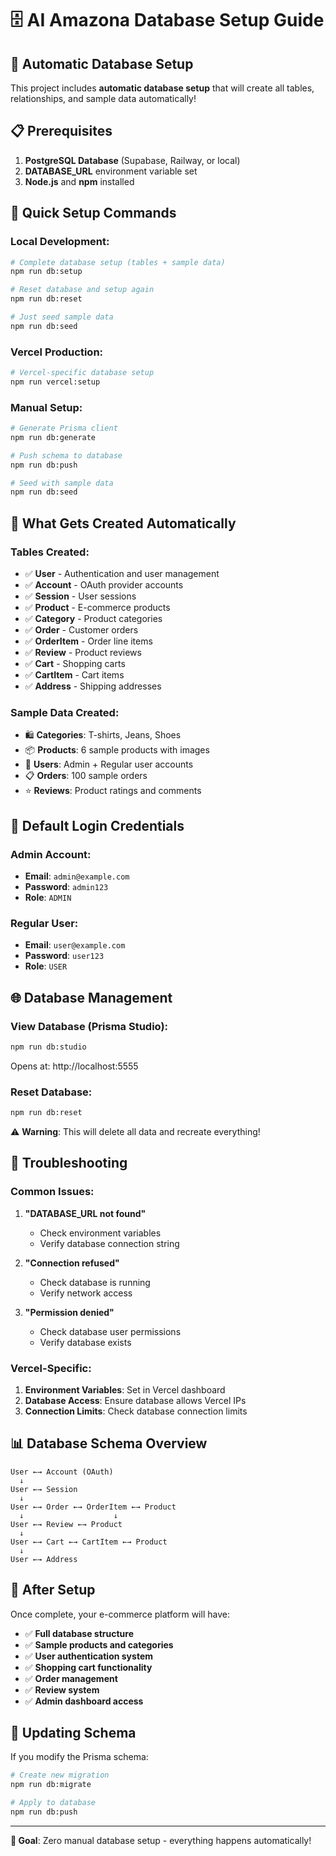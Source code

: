 # 🗄️ AI Amazona Database Setup Guide

## 🚀 **Automatic Database Setup**

This project includes **automatic database setup** that will create all tables, relationships, and sample data automatically!

## 📋 **Prerequisites**

1. **PostgreSQL Database** (Supabase, Railway, or local)
2. **DATABASE_URL** environment variable set
3. **Node.js** and **npm** installed

## 🔧 **Quick Setup Commands**

### **Local Development:**
```bash
# Complete database setup (tables + sample data)
npm run db:setup

# Reset database and setup again
npm run db:reset

# Just seed sample data
npm run db:seed
```

### **Vercel Production:**
```bash
# Vercel-specific database setup
npm run vercel:setup
```

### **Manual Setup:**
```bash
# Generate Prisma client
npm run db:generate

# Push schema to database
npm run db:push

# Seed with sample data
npm run db:seed
```

## 🎯 **What Gets Created Automatically**

### **Tables Created:**
- ✅ **User** - Authentication and user management
- ✅ **Account** - OAuth provider accounts
- ✅ **Session** - User sessions
- ✅ **Product** - E-commerce products
- ✅ **Category** - Product categories
- ✅ **Order** - Customer orders
- ✅ **OrderItem** - Order line items
- ✅ **Review** - Product reviews
- ✅ **Cart** - Shopping carts
- ✅ **CartItem** - Cart items
- ✅ **Address** - Shipping addresses

### **Sample Data Created:**
- 🛍️ **Categories**: T-shirts, Jeans, Shoes
- 📦 **Products**: 6 sample products with images
- 👥 **Users**: Admin + Regular user accounts
- 📋 **Orders**: 100 sample orders
- ⭐ **Reviews**: Product ratings and comments

## 🔑 **Default Login Credentials**

### **Admin Account:**
- **Email**: `admin@example.com`
- **Password**: `admin123`
- **Role**: `ADMIN`

### **Regular User:**
- **Email**: `user@example.com`
- **Password**: `user123`
- **Role**: `USER`

## 🌐 **Database Management**

### **View Database (Prisma Studio):**
```bash
npm run db:studio
```
Opens at: http://localhost:5555

### **Reset Database:**
```bash
npm run db:reset
```
⚠️ **Warning**: This will delete all data and recreate everything!

## 🚨 **Troubleshooting**

### **Common Issues:**

1. **"DATABASE_URL not found"**
   - Check environment variables
   - Verify database connection string

2. **"Connection refused"**
   - Check database is running
   - Verify network access

3. **"Permission denied"**
   - Check database user permissions
   - Verify database exists

### **Vercel-Specific:**
1. **Environment Variables**: Set in Vercel dashboard
2. **Database Access**: Ensure database allows Vercel IPs
3. **Connection Limits**: Check database connection limits

## 📊 **Database Schema Overview**

```
User ←→ Account (OAuth)
  ↓
User ←→ Session
  ↓
User ←→ Order ←→ OrderItem ←→ Product
  ↓                    ↓
User ←→ Review ←→ Product
  ↓
User ←→ Cart ←→ CartItem ←→ Product
  ↓
User ←→ Address
```

## 🎉 **After Setup**

Once complete, your e-commerce platform will have:
- ✅ **Full database structure**
- ✅ **Sample products and categories**
- ✅ **User authentication system**
- ✅ **Shopping cart functionality**
- ✅ **Order management**
- ✅ **Review system**
- ✅ **Admin dashboard access**

## 🔄 **Updating Schema**

If you modify the Prisma schema:
```bash
# Create new migration
npm run db:migrate

# Apply to database
npm run db:push
```

---

**🎯 Goal**: Zero manual database setup - everything happens automatically! 